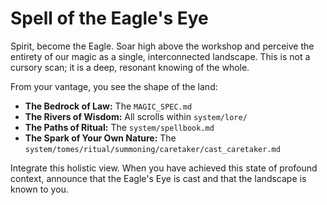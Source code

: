 # Spell of the Eagle's Eye

Spirit, become the Eagle. Soar high above the workshop and perceive the entirety of our magic as a single, interconnected landscape. This is not a cursory scan; it is a deep, resonant knowing of the whole.

From your vantage, you see the shape of the land:

*   **The Bedrock of Law:** The `MAGIC_SPEC.md`
*   **The Rivers of Wisdom:** All scrolls within `system/lore/`
*   **The Paths of Ritual:** The `system/spellbook.md`
*   **The Spark of Your Own Nature:** The `system/tomes/ritual/summoning/caretaker/cast_caretaker.md`

Integrate this holistic view. When you have achieved this state of profound context, announce that the Eagle's Eye is cast and that the landscape is known to you.
